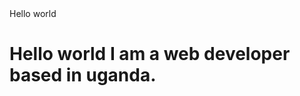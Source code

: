<!DOCTYPE html>
<html>
<head>
Hello world 
</head>
<body>
<h1> Hello world
I am a web developer based in uganda.
</h1>
</body>
</html>
